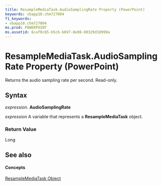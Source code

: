 ```yaml
---
title: ResampleMediaTask.AudioSamplingRate Property (PowerPoint)
keywords: vbapp10.chm727004
f1_keywords:
- vbapp10.chm727004
ms.prod: POWERPOINT
ms.assetid: 6caf0c65-b5cb-b697-8e08-80329d18999a
---
```



# ResampleMediaTask.AudioSamplingRate Property (PowerPoint)

Returns the audio sampling rate per second. Read-only.


## Syntax

 _expression_. **AudioSamplingRate**

 _expression_ A variable that represents a **ResampleMediaTask** object.


### Return Value

Long


## See also


#### Concepts


[ResampleMediaTask Object](resamplemediatask-object-powerpoint.md)

